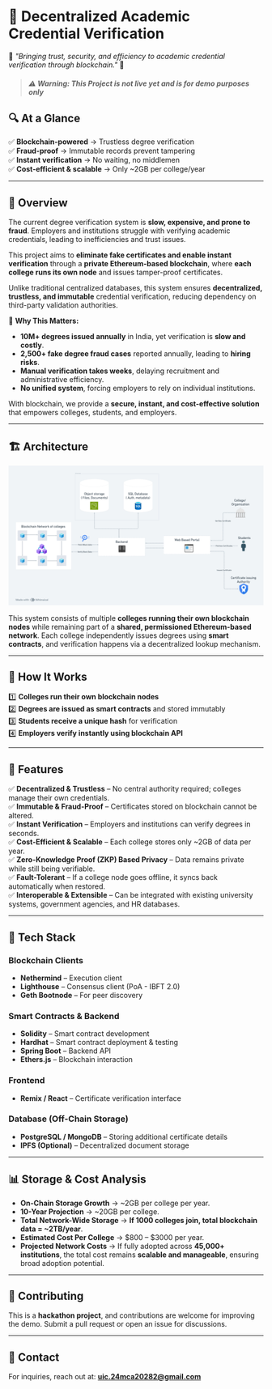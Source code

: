 # 🚀 Decentralized Academic Credential Verification

🎯 *"Bringing trust, security, and efficiency to academic credential verification through blockchain."* 🚀

> ##### ⚠️ Warning: This Project is not live yet and is for demo purposes only


## 🔍 **At a Glance**
✅ **Blockchain-powered** → Trustless degree verification  
✅ **Fraud-proof** → Immutable records prevent tampering  
✅ **Instant verification** → No waiting, no middlemen  
✅ **Cost-efficient & scalable** → Only ~2GB per college/year  

---

## 📌 **Overview**
The current degree verification system is **slow, expensive, and prone to fraud**. Employers and institutions struggle with verifying academic credentials, leading to inefficiencies and trust issues.

This project aims to **eliminate fake certificates and enable instant verification** through a **private Ethereum-based blockchain**, where **each college runs its own node** and issues tamper-proof certificates.

Unlike traditional centralized databases, this system ensures **decentralized, trustless, and immutable** credential verification, reducing dependency on third-party validation authorities.

🔹 **Why This Matters:**
- **10M+ degrees issued annually** in India, yet verification is **slow and costly**.
- **2,500+ fake degree fraud cases** reported annually, leading to **hiring risks**.
- **Manual verification takes weeks**, delaying recruitment and administrative efficiency.
- **No unified system**, forcing employers to rely on individual institutions.

With blockchain, we provide a **secure, instant, and cost-effective solution** that empowers colleges, students, and employers.

---

## 🏗 **Architecture**

![System Architecture](architecture.png)

This system consists of multiple **colleges running their own blockchain nodes** while remaining part of a **shared, permissioned Ethereum-based network**. Each college independently issues degrees using **smart contracts**, and verification happens via a decentralized lookup mechanism.

---

## 🔄 **How It Works**
1️⃣ **Colleges run their own blockchain nodes**  
2️⃣ **Degrees are issued as smart contracts** and stored immutably  
3️⃣ **Students receive a unique hash** for verification  
4️⃣ **Employers verify instantly using blockchain API**  

---

## 🚀 **Features**
✅ **Decentralized & Trustless** – No central authority required; colleges manage their own credentials.  
✅ **Immutable & Fraud-Proof** – Certificates stored on blockchain cannot be altered.  
✅ **Instant Verification** – Employers and institutions can verify degrees in seconds.  
✅ **Cost-Efficient & Scalable** – Each college stores only ~2GB of data per year.  
✅ **Zero-Knowledge Proof (ZKP) Based Privacy** – Data remains private while still being verifiable.  
✅ **Fault-Tolerant** – If a college node goes offline, it syncs back automatically when restored.  
✅ **Interoperable & Extensible** – Can be integrated with existing university systems, government agencies, and HR databases.

---

## 🔧 **Tech Stack**
### **Blockchain Clients**
- **Nethermind** – Execution client
- **Lighthouse** – Consensus client (PoA - IBFT 2.0)
- **Geth Bootnode** – For peer discovery

### **Smart Contracts & Backend**
- **Solidity** – Smart contract development
- **Hardhat** – Smart contract deployment & testing
- **Spring Boot** – Backend API
- **Ethers.js** – Blockchain interaction

### **Frontend**
- **Remix / React** – Certificate verification interface

### **Database (Off-Chain Storage)**
- **PostgreSQL / MongoDB** – Storing additional certificate details
- **IPFS (Optional)** – Decentralized document storage

---

## 📊 **Storage & Cost Analysis**
- **On-Chain Storage Growth** → ~2GB per college per year.  
- **10-Year Projection** → ~20GB per college.  
- **Total Network-Wide Storage** → **If 1000 colleges join, total blockchain data = ~2TB/year**.  
- **Estimated Cost Per College** → $800 – $3000 per year.  
- **Projected Network Costs** → If fully adopted across **45,000+ institutions**, the total cost remains **scalable and manageable**, ensuring broad adoption potential.

---


## 🙌 **Contributing**
This is a **hackathon project**, and contributions are welcome for improving the demo. Submit a pull request or open an issue for discussions.

---

## 📩 **Contact**
For inquiries, reach out at: **uic.24mca20282@gmail.com**


